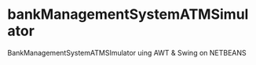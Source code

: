 # bankManagementSystemATMSimulator
BankManagementSystemATMSImulator uing AWT &amp; Swing on NETBEANS
